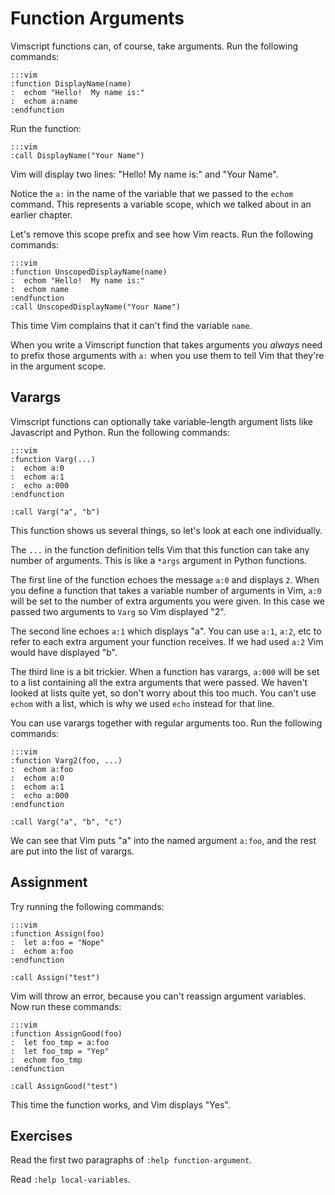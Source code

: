 Function Arguments
==================

Vimscript functions can, of course, take arguments.  Run the following commands:

    :::vim
    :function DisplayName(name)
    :  echom "Hello!  My name is:"
    :  echom a:name
    :endfunction

Run the function:

    :::vim
    :call DisplayName("Your Name")

Vim will display two lines: "Hello!  My name is:" and "Your Name".

Notice the `a:` in the name of the variable that we passed to the `echom`
command.  This represents a variable scope, which we talked about in an earlier
chapter.

Let's remove this scope prefix and see how Vim reacts.  Run the following
commands:

    :::vim
    :function UnscopedDisplayName(name)
    :  echom "Hello!  My name is:"
    :  echom name
    :endfunction
    :call UnscopedDisplayName("Your Name")

This time Vim complains that it can't find the variable `name`.

When you write a Vimscript function that takes arguments you *always* need to
prefix those arguments with `a:` when you use them to tell Vim that they're in
the argument scope.

Varargs
-------

Vimscript functions can optionally take variable-length argument lists like
Javascript and Python.  Run the following commands:

    :::vim
    :function Varg(...)
    :  echom a:0
    :  echom a:1
    :  echo a:000
    :endfunction

    :call Varg("a", "b")

This function shows us several things, so let's look at each one individually.

The `...` in the function definition tells Vim that this function can take any
number of arguments.  This is like a `*args` argument in Python functions.

The first line of the function echoes the message `a:0` and displays `2`.  When
you define a function that takes a variable number of arguments in Vim, `a:0`
will be set to the number of extra arguments you were given.  In this case we
passed two arguments to `Varg` so Vim displayed "2".

The second line echoes `a:1` which displays "a".  You can use `a:1`, `a:2`, etc
to refer to each extra argument your function receives.  If we had used `a:2`
Vim would have displayed "b".

The third line is a bit trickier.  When a function has varargs, `a:000` will be
set to a list containing all the extra arguments that were passed.  We haven't
looked at lists quite yet, so don't worry about this too much.  You can't use
`echom` with a list, which is why we used `echo` instead for that line.

You can use varargs together with regular arguments too.  Run the following
commands:

    :::vim
    :function Varg2(foo, ...)
    :  echom a:foo
    :  echom a:0
    :  echom a:1
    :  echo a:000
    :endfunction

    :call Varg("a", "b", "c")

We can see that Vim puts "a" into the named argument `a:foo`, and the rest are
put into the list of varargs.

Assignment
----------

Try running the following commands:

    :::vim
    :function Assign(foo)
    :  let a:foo = "Nope"
    :  echom a:foo
    :endfunction

    :call Assign("test")

Vim will throw an error, because you can't reassign argument variables.  Now run
these commands:

    :::vim
    :function AssignGood(foo)
    :  let foo_tmp = a:foo
    :  let foo_tmp = "Yep"
    :  echom foo_tmp
    :endfunction

    :call AssignGood("test")

This time the function works, and Vim displays "Yes".

Exercises
---------

Read the first two paragraphs of `:help function-argument`.

Read `:help local-variables`.
